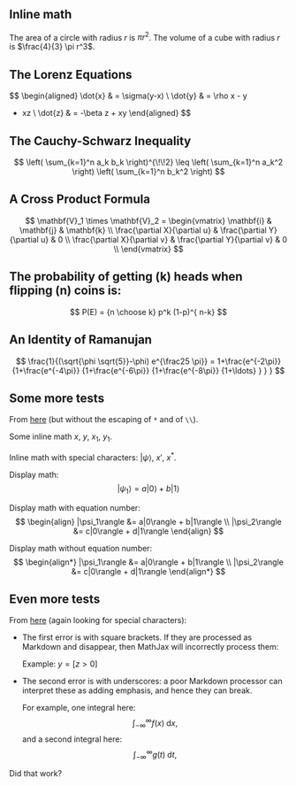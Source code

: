 Inline math
-----------

The area of a circle with radius $r$ is $\pi r^2$.
The volume of a cube with radius $r$ is $\frac{4}{3} \pi r^3$.

The Lorenz Equations
--------------------

$$
\begin{aligned} \dot{x} & = \sigma(y-x) \\ \dot{y} & = \rho x - y
- xz \\ \dot{z} & = -\beta z + xy \end{aligned}
$$


The Cauchy-Schwarz Inequality
-----------------------------

$$
\left( \sum_{k=1}^n a_k b_k \right)^{\!\!2} \leq
\left( \sum_{k=1}^n a_k^2 \right) \left( \sum_{k=1}^n
b_k^2 \right)
$$

A Cross Product Formula
-----------------------

$$
\mathbf{V}_1 \times \mathbf{V}_2 = \begin{vmatrix}
\mathbf{i} & \mathbf{j} & \mathbf{k} \\ \frac{\partial
X}{\partial u} & \frac{\partial Y}{\partial u} & 0 \\
\frac{\partial X}{\partial v} & \frac{\partial Y}{\partial v} &
0 \\ \end{vmatrix}
$$

The probability of getting \(k\) heads when flipping \(n\) coins is:
------------------------------------------------------------------------
$$
P(E) = {n \choose k} p^k (1-p)^{ n-k}
$$

An Identity of Ramanujan
------------------------
$$
\frac{1}{(\sqrt{\phi \sqrt{5}}-\phi) e^{\frac25 \pi}} =
1+\frac{e^{-2\pi}} {1+\frac{e^{-4\pi}} {1+\frac{e^{-6\pi}}
{1+\frac{e^{-8\pi}} {1+\ldots} } } }
$$

Some more tests
---------------
From [here](https://haixing-hu.github.io/programming/2013/09/20/how-to-use-mathjax-in-jekyll-generated-github-pages/) (but without the escaping of `*` and of `\\`).

Some inline math $x$, $y$, $x_1$, $y_1$.

Inline math with special characters: $|\psi\rangle$, $x'$, $x^*$.

Display math:
$$
   |\psi_1\rangle = a|0\rangle + b|1\rangle
$$

Display math with equation number:
$$
  \begin{align}
    |\psi_1\rangle &= a|0\rangle + b|1\rangle \\
    |\psi_2\rangle &= c|0\rangle + d|1\rangle
  \end{align}
$$

Display math without equation number:
$$
  \begin{align*}
    |\psi_1\rangle &= a|0\rangle + b|1\rangle \\
    |\psi_2\rangle &= c|0\rangle + d|1\rangle
  \end{align*}
$$


Even more tests
---------------
From [here](http://drz.ac/2013/01/03/blogging-with-math/) (again looking for special characters):

* The first error is with square brackets. If they are processed as Markdown and disappear, then MathJax will incorrectly process them:

    Example: $y = [z>0]$

* The second error is with underscores: a poor Markdown processor can interpret these as adding emphasis, and hence they can break.

    For example, one integral here: $$ \int_{-\infty}^\infty f(x) \mathop{}\!\mathrm{d}x, $$ and a second integral here: $$\int_{-\infty}^\infty g(t) \mathop{}\!\mathrm{d}t,$$

Did that work?
